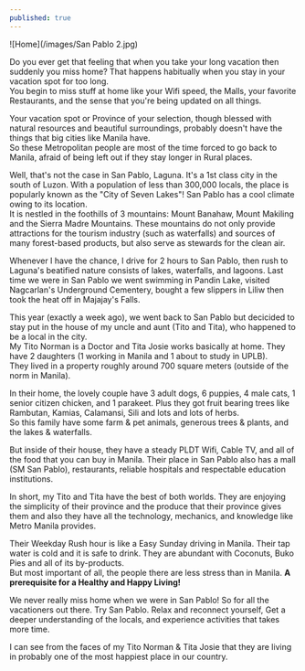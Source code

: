 ```yaml
---
published: true
---
```

![Home](/images/San Pablo 2.jpg)

Do you ever get that feeling that when you take your long vacation then suddenly you miss home? That happens habitually when you stay in your vacation spot for too long.   
You begin to miss stuff at home like your Wifi speed, the Malls, your favorite Restaurants, and the sense that you're being updated on all things.

Your vacation spot or Province of your selection, though blessed with natural resources and beautiful surroundings, probably doesn't have the things that big cities like Manila have.   
So these Metropolitan people are most of the time forced to go back to Manila, afraid of being left out if they stay longer in Rural places.

Well, that's not the case in San Pablo, Laguna. It's a 1st class city in the south of Luzon. With a population of less than 300,000 locals, the place is popularly known as the "City of Seven Lakes"!   San Pablo has a cool climate owing to its location.   
It is nestled in the foothills of 3 mountains: Mount Banahaw, Mount Makiling and the Sierra Madre Mountains. These mountains do not only provide attractions for the tourism industry (such as waterfalls) and sources of many forest-based products, but also serve as stewards for the clean air.

Whenever I have the chance, I drive for 2 hours to San Pablo, then rush to Laguna's beatified nature consists of lakes, waterfalls, and lagoons. Last time we were in San Pablo we went swimming in Pandin Lake, visited Nagcarlan's Underground Cementery, bought a few slippers in Liliw then took the heat off in Majajay's Falls.  

This year (exactly a week ago), we went back to San Pablo but decicided to stay put in the house of my uncle and aunt (Tito and Tita), who happened to be a local in the city.   
My Tito Norman is a Doctor and Tita Josie works basically at home. They have 2 daughters (1 working in Manila and 1 about to study in UPLB).   
They lived in a property roughly around 700 square meters (outside of the norm in Manila). 

In their home, the lovely couple have 3 adult dogs, 6 puppies, 4 male cats, 1 senior citizen chicken, and 1 parakeet. Plus they got fruit bearing trees like Rambutan, Kamias, Calamansi, Sili and lots and lots of herbs.   
So this family have some farm & pet animals, generous trees & plants, and the lakes & waterfalls.

But inside of their house, they have a steady PLDT Wifi, Cable TV, and all of the food that you can buy in Manila. Their place in San Pablo also has a mall (SM San Pablo), restaurants, reliable hospitals and respectable education institutions.

In short, my Tito and Tita have the best of both worlds. They are enjoying the simplicity of their province and the produce that their province gives them and also they have all the technology, mechanics, and knowledge like Metro Manila provides.

Their Weekday Rush hour is like a Easy Sunday driving in Manila. Their tap water is cold and it is safe to drink. They are abundant with Coconuts, Buko Pies and all of its by-products.   
But most important of all, the people there are less stress than in Manila. **A prerequisite for a Healthy and Happy Living!**

We never really miss home when we were in San Pablo! So for all the vacationers out there. Try San Pablo. Relax and reconnect yourself, Get a deeper understanding of the locals, and experience activities that takes more time. 

I can see from the faces of my Tito Norman & Tita Josie that they are living in probably one of the most happiest place in our country.